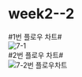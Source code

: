 # week2--2

#1번 플로우 차트#
<br>![7-1](https://github.com/user-attachments/assets/bb83614c-e0bb-4eef-b6e2-f817ae5ace0f)
<br>#2번 플로우 차트#
<br>![7-2번 플로우차트 ](https://github.com/user-attachments/assets/11825c2c-4b4f-4e10-8d97-23d2870031e9)
